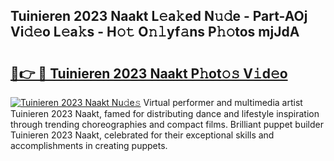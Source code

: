 ## Tuinieren 2023 Naakt L𝚎a𝚔ed N𝚞𝚍e - Part-AOj Vi𝚍𝚎o L𝚎a𝚔s - H𝚘𝚝 O𝚗𝚕yf𝚊ns P𝚑𝚘tos mjJdA

# <h2><a href="http://kfa998.oniu.top/?m=Tuinieren+2023+Naakt">🔗👉 🔴 Tuinieren 2023 Naakt P𝚑ot𝚘𝚜 V𝚒d𝚎o</a></h2>

[![Tuinieren 2023 Naakt Nu𝚍e𝚜](https://i.imgur.com/0qMVB7G.gif)](http://kfa998.oniu.top/?m=Tuinieren+2023+Naakt)
Virtual performer and multimedia artist Tuinieren 2023 Naakt, famed for distributing dance and lifestyle inspiration through trending choreographies and compact films. Brilliant puppet builder Tuinieren 2023 Naakt, celebrated for their exceptional skills and accomplishments in creating puppets.  

